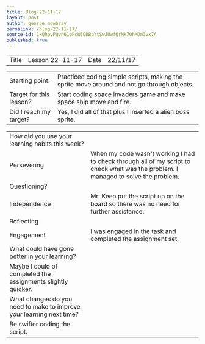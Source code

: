 ```yaml
---
title: Blog-22-11-17
layout: post
author: george.mowbray
permalink: /blog-22-11-17/
source-id: 1kQhpyPQvn61ePcW5ODBpYtSwJUwfQrMk7OhMDn3vx7A
published: true
---
```

<table>
  <tr>
    <td>Title</td>
    <td>Lesson 22-11-17</td>
    <td>Date</td>
    <td>22/11/17</td>
  </tr>
</table>


<table>
  <tr>
    <td>Starting point:</td>
    <td>Practiced coding simple scripts, making the sprite move around and not go through objects.</td>
  </tr>
  <tr>
    <td>Target for this lesson?</td>
    <td>Start coding space invaders game and make space ship move and fire.</td>
  </tr>
  <tr>
    <td>Did I reach my target? </td>
    <td>Yes, I did all of that plus I inserted a alien boss sprite.</td>
  </tr>
</table>


<table>
  <tr>
    <td>How did you use your learning habits this week?</td>
    <td></td>
  </tr>
  <tr>
    <td>Persevering</td>
    <td>When my code wasn't working I had to check through all of my script to check what was the problem. I managed to solve the problem.</td>
  </tr>
  <tr>
    <td>Questioning?</td>
    <td></td>
  </tr>
  <tr>
    <td>Independence</td>
    <td>Mr. Keen put the script up on the board so there was no need for further assistance.</td>
  </tr>
  <tr>
    <td>Reflecting</td>
    <td></td>
  </tr>
  <tr>
    <td>Engagement</td>
    <td>I was engaged in the task and completed the assignment set.</td>
  </tr>
  <tr>
    <td>What could have gone better in your learning?</td>
    <td></td>
  </tr>
  <tr>
    <td>Maybe I could of completed the assignments slightly quicker.</td>
    <td></td>
  </tr>
  <tr>
    <td>What changes do you need to make to improve your learning next time?</td>
    <td></td>
  </tr>
  <tr>
    <td>Be swifter coding the script.</td>
    <td></td>
  </tr>
</table>


